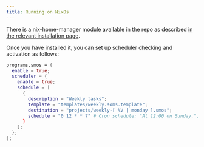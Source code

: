 ```yaml
---
title: Running on NixOs
---
```


There is a nix-home-manager module available in the repo as described [in the relevant installation page](/installation/nixos).

Once you have installed it, you can set up scheduler checking and activation as follows:

``` nix
programs.smos = {
  enable = true;
  scheduler = {
    enable = true;
    schedule = [
      {
        description = "Weekly tasks";
        template = "templates/weekly.soms.template";
        destination = "projects/weekly-[ %V | monday ].smos";
        schedule = "0 12 * * 7" # Cron schedule: "At 12:00 on Sunday.";
      }
    ];
  };
};
```
